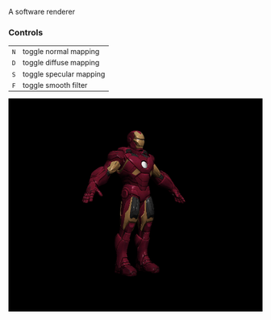 A software renderer

### Controls ###
<table>
    <tr>
        <td><code>N</code></td>
        <td>toggle normal mapping</td>
    </tr>
    <tr>
        <td><code>D</code></td>
        <td>toggle diffuse mapping</td>
    </tr>
    <tr>
        <td><code>S</code></td>
        <td>toggle specular mapping</td>
    </tr>
    <tr>
        <td><code>F</code></td>
        <td>toggle smooth filter</td>
    </tr>
</table>

![image](screenshot.png)
